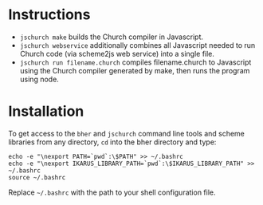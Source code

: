 # Instructions

- `jschurch make` builds the Church compiler in Javascript.
- `jschurch webservice` additionally combines all Javascript needed to run Church code (via scheme2js web service) into a single file.
- `jschurch run filename.church` compiles filename.church to Javascript using the Church compiler generated by make, then runs the program using node.

# Installation

To get access to the `bher` and `jschurch` command line tools and scheme libraries from any directory, `cd` into the bher directory and type:

    echo -e "\nexport PATH=`pwd`:\$PATH" >> ~/.bashrc 
    echo -e "\nexport IKARUS_LIBRARY_PATH=`pwd`:\$IKARUS_LIBRARY_PATH" >> ~/.bashrc
    source ~/.bashrc

Replace `~/.bashrc` with the path to your shell configuration file.
